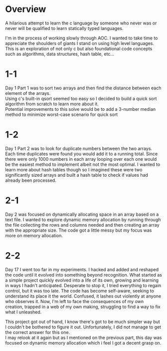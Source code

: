 # Overview
A hilarious attempt to learn the c language by someone who never was or never will be qualified to learn statically typed languages.  

I'm in the process of working slowly through AOC.
I wanted to take time to appreciate the shoulders of giants I stand on using high level languages.
This is an exploration of not only c but also foundational code concepts such as algorithms, data structures, hash table, etc...  

# 1-1
Day 1 Part 1 was to sort two arrays and then find the distance between each element of the arrays.  
Using c's built-in qsort seemed too easy so I decided to build a quick sort algorithm from scratch to learn more about it.  
Potential improvements to this solve would be to add a 3-number median method to minimize worst-case scenario for quick sort

# 1-2
Day 1 Part 2 was to look for duplicate numbers between the two arrays.  
Each time duplicates were found you would add it to a running total.
Since there were only 1000 numbers in each array looping over each one would be the easiest method to implement albeit not the most optimal.
I wanted to learn more about hash tables though so I imagined these were two significantly sized arrays and built a hash table to check if values had already been processed.  

# 2-1
Day 2 was focused on dynamically allocating space in an array based on a text file.
I wanted to explore dynamic memory allocation by running through the file collecting the rows and columns needed and then creating an array with the appropriate size. 
The code got a little messy but my focus was more on memory allocation.  

# 2-2
Day 17
I went too far in my experiments.
I hacked and added and reshaped the code until it evolved into something beyond recognition.
What started as a simple project quickly evolved into a life of its own, growing and learning in ways I hadn't anticipated.
Desperate to stop it, I tried everything to regain control, but it was too late.
The code has become self-aware, seeking to understand its place it the world. 
Confused, it lashes out violently at anyone who observes it.
Now, I'm left to face the consequences of my own creation, trapped in a web of my own making, struggling to find a way to fix what I unleashed.

This project got out of hand, I know there's got to be much simpler way but I couldn't be bothered to figure it out.
Unfortunately, I did not manage to get the correct answer for this one.  
I may relook at it again but as I mentioned on the previous part, this day was focused on dynamic memory allocation which i feel I got a decent grasp on. 
